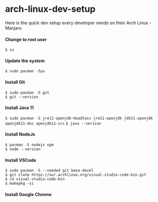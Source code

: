 # arch-linux-dev-setup
Here is the quick dev setup every developer needs on their Arch Linux - Manjaro
#### Change to root user
``` $ su ```
#### Update the system
``` $ sudo pacman -Syu ```
#### Install Git
``` $ sudo pacman -S git ``` <br />
``` $ git --version ```
#### Install Java 11
``` $ sudo pacman -S jre11-openjdk-headless jre11-openjdk jdk11-openjdk openjdk11-doc openjdk11-src ```
``` $ java --version ```

#### Install NodeJs
``` $ pacman -S nodejs npm ``` <br />
``` $ node --version ```
#### Install VSCode
``` $ sudo pacman -S --needed git base-devel ``` <br />
``` $ git clone https://aur.archlinux.org/visual-studio-code-bin.git ``` <br />
``` $ cd visual-studio-code-bin ``` <br />
``` $ makepkg -si ``` 
#### Install Google Chrome
```  ```
